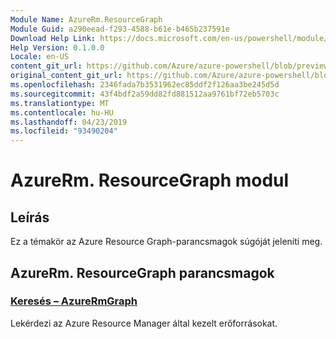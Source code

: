```yaml
---
Module Name: AzureRm.ResourceGraph
Module Guid: a290eead-f293-4588-b61e-b465b237591e
Download Help Link: https://docs.microsoft.com/en-us/powershell/module/azurerm.resourcegraph
Help Version: 0.1.0.0
Locale: en-US
content_git_url: https://github.com/Azure/azure-powershell/blob/preview/src/ResourceManager/ResourceGraph/Commands.ResourceGraph/help/AzureRm.ResourceGraph.md
original_content_git_url: https://github.com/Azure/azure-powershell/blob/preview/src/ResourceManager/ResourceGraph/Commands.ResourceGraph/help/AzureRm.ResourceGraph.md
ms.openlocfilehash: 2346fada7b3531962ec85ddf2f126aa3be245d5d
ms.sourcegitcommit: 43f4bdf2a59dd82fd881512aa9761bf72eb5703c
ms.translationtype: MT
ms.contentlocale: hu-HU
ms.lasthandoff: 04/23/2019
ms.locfileid: "93490204"
---
```

# AzureRm. ResourceGraph modul
## Leírás
Ez a témakör az Azure Resource Graph-parancsmagok súgóját jeleníti meg.

## AzureRm. ResourceGraph parancsmagok
### [Keresés – AzureRmGraph](Search-AzureRmGraph.md)
Lekérdezi az Azure Resource Manager által kezelt erőforrásokat.

